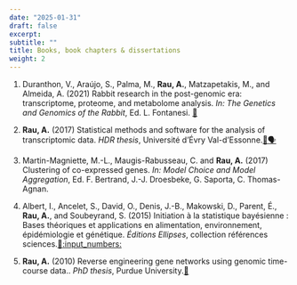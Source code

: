 ```yaml
---
date: "2025-01-31"
draft: false
excerpt:
subtitle: ""
title: Books, book chapters & dissertations
weight: 2
---
```


1. Duranthon, V., Araújo, S., Palma, M., **Rau, A.**, Matzapetakis, M., and Almeida, A. (2021) Rabbit research in the post-genomic era: transcriptome, proteome, and metabolome analysis. *In: The Genetics and Genomics of the Rabbit*, Ed. L. Fontanesi. [:link:](https://dx.doi.org/10.1079/9781780643342.0014)

1. **Rau, A.** (2017) Statistical methods and software for the analysis of transcriptomic data. *HDR thesis*, Université d’Évry Val-d’Essonne.[:page_facing_up:](https://hal.inrae.fr/tel-02786130/document)[:speaking_head:](https://speakerdeck.com/andreamrau/hdr-defense-presentation)

1. Martin-Magniette, M.-L., Maugis-Rabusseau, C. and **Rau, A.** (2017) Clustering of co-expressed genes. *In: Model Choice and Model Aggregation*, Ed. F. Bertrand, J.-J. Droesbeke, G. Saporta, C. Thomas-Agnan.

1. Albert, I., Ancelet, S., David, O., Denis, J.-B., Makowski, D., Parent, É., **Rau, A.**, and Soubeyrand, S. (2015) Initiation à la statistique bayésienne : Bases théoriques et applications en alimentation, environnement, épidémiologie et génétique. *Éditions Ellipses*, collection références sciences.[:page_facing_up:](https://biobayes.mathnum.inrae.fr/ouvrage)[:input_numbers:](https://maiage.inrae.fr/fr/biobayesbook)

1. **Rau, A.** (2010) Reverse engineering gene networks using genomic time-course data.. *PhD thesis*, Purdue University.[:page_facing_up:](https://docs.lib.purdue.edu/dissertations/AAI3444841/)

